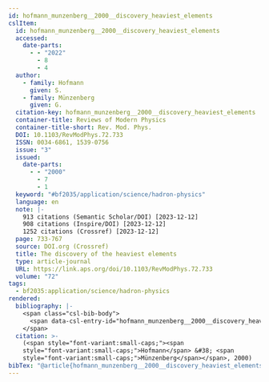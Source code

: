 ```yaml
---
id: hofmann_munzenberg__2000__discovery_heaviest_elements
cslItem:
  id: hofmann_munzenberg__2000__discovery_heaviest_elements
  accessed:
    date-parts:
      - - "2022"
        - 8
        - 4
  author:
    - family: Hofmann
      given: S.
    - family: Münzenberg
      given: G.
  citation-key: hofmann_munzenberg__2000__discovery_heaviest_elements
  container-title: Reviews of Modern Physics
  container-title-short: Rev. Mod. Phys.
  DOI: 10.1103/RevModPhys.72.733
  ISSN: 0034-6861, 1539-0756
  issue: "3"
  issued:
    date-parts:
      - - "2000"
        - 7
        - 1
  keyword: "#bf2035/application/science/hadron-physics"
  language: en
  note: |-
    913 citations (Semantic Scholar/DOI) [2023-12-12]
    908 citations (Inspire/DOI) [2023-12-12]
    1252 citations (Crossref) [2023-12-12]
  page: 733-767
  source: DOI.org (Crossref)
  title: The discovery of the heaviest elements
  type: article-journal
  URL: https://link.aps.org/doi/10.1103/RevModPhys.72.733
  volume: "72"
tags:
  - bf2035:application/science/hadron-physics
rendered:
  bibliography: |-
    <span class="csl-bib-body">
      <span data-csl-entry-id="hofmann_munzenberg__2000__discovery_heaviest_elements" class="csl-entry"><span class='author-bib'>Hofmann, &#38; Münzenberg, G.</span>. <span class='date-bib'>(2000)</span>. <span class='title'><b>The discovery of the heaviest elements</b></span>. <i>Reviews of Modern Physics</i>, <i>72</i>(3), 733–767. <span class='URL'><a href='https://doi.org/10.1103/RevModPhys.72.733'>LINK</a></span></span>
    </span>
  citation: >-
    (<span style="font-variant:small-caps;"><span
    style="font-variant:small-caps;">Hofmann</span> &#38; <span
    style="font-variant:small-caps;">Münzenberg</span></span>, 2000)
bibTex: "@article{hofmann_munzenberg__2000__discovery_heaviest_elements,\n\tauthor = {Hofmann, S. and M{\\\" u}nzenberg, G.},\n\tjournal = {Reviews of Modern Physics},\n\tdoi = {10.1103/RevModPhys.72.733},\n\tissn = {0034-6861, 1539-0756},\n\tnumber = {3},\n\tyear = {2000},\n\tmonth = {jul 1},\n\tnote = {913 citations (Semantic Scholar/DOI) [2023-12-12]\n908 citations (Inspire/DOI) [2023-12-12]\n1252 citations (Crossref) [2023-12-12]},\n\tpages = {733--767},\n\ttitle = {The discovery of the heaviest elements},\n\turl = {https://link.aps.org/doi/10.1103/RevModPhys.72.733},\n\thowpublished = {https://link.aps.org/doi/10.1103/RevModPhys.72.733},\n\tvolume = {72},\n}\n\n"
---
```

